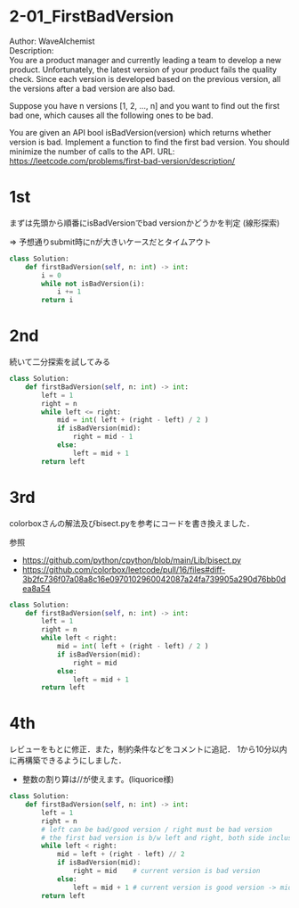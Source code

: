 # 2-01_FirstBadVersion
Author: WaveAlchemist  
Description:  
You are a product manager and currently leading a team to develop a new product. Unfortunately, the latest version of your product fails the quality check. Since each version is developed based on the previous version, all the versions after a bad version are also bad.

Suppose you have n versions [1, 2, ..., n] and you want to find out the first bad one, which causes all the following ones to be bad.

You are given an API bool isBadVersion(version) which returns whether version is bad. Implement a function to find the first bad version. You should minimize the number of calls to the API.
URL: https://leetcode.com/problems/first-bad-version/description/

# 1st
まずは先頭から順番にisBadVersionでbad versionかどうかを判定
(線形探索)

⇒ 予想通りsubmit時にnが大きいケースだとタイムアウト
``` Python
class Solution:
    def firstBadVersion(self, n: int) -> int:
        i = 0
        while not isBadVersion(i):
            i += 1
        return i
```

# 2nd 
続いて二分探索を試してみる

``` Python
class Solution:
    def firstBadVersion(self, n: int) -> int:
        left = 1
        right = n
        while left <= right:
            mid = int( left + (right - left) / 2 )
            if isBadVersion(mid):
                right = mid - 1 
            else:
                left = mid + 1
        return left
```

# 3rd
colorboxさんの解法及びbisect.pyを参考にコードを書き換えました．

参照
- https://github.com/python/cpython/blob/main/Lib/bisect.py
- https://github.com/colorbox/leetcode/pull/16/files#diff-3b2fc736f07a08a8c16e0970102960042087a24fa739905a290d76bb0dea8a54

``` Python
class Solution:
    def firstBadVersion(self, n: int) -> int:
        left = 1
        right = n
        while left < right:
            mid = int( left + (right - left) / 2 )
            if isBadVersion(mid):
                right = mid
            else:
                left = mid + 1
        return left
```

# 4th
レビューをもとに修正．また，制約条件などをコメントに追記．
1から10分以内に再構築できるようにしました．
- 整数の割り算は//が使えます。(liquorice様)

``` Python
class Solution:
    def firstBadVersion(self, n: int) -> int:
        left = 1 
        right = n 
        # left can be bad/good version / right must be bad version
        # the first bad version is b/w left and right, both side inclusive
        while left < right:
            mid = left + (right - left) // 2
            if isBadVersion(mid):
                right = mid    # current version is bad version
            else:
                left = mid + 1 # current version is good version -> mid + 1 should be checked
        return left
```